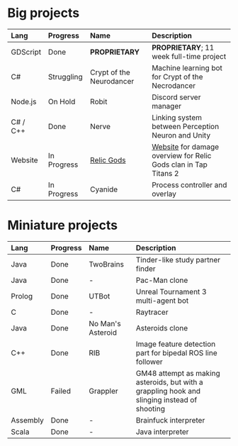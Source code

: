 # Big projects

| Lang     | Progress           | Name                                                 | Description
| :------- | :----------------- | :--------------------------------------------------- | :---
| GDScript | Done               | **PROPRIETARY**                                      | **PROPRIETARY**; 11 week full-time project
| C#       | Struggling         | Crypt of the Neurodancer                             | Machine learning bot for Crypt of the Necrodancer
| Node.js  | On Hold            | Robit                                                | Discord server manager
| C# / C++ | Done               | Nerve                                                | Linking system between Perception Neuron and Unity
| Website  | In Progress        | [Relic Gods](https://github.com/Kloppie5/Relic-Gods) | [Website](https://kloppie5.github.io/Relic-Gods/) for damage overview for Relic Gods clan in Tap Titans 2
| C#       | In Progress        | Cyanide                                              | Process controller and overlay

# Miniature projects

| Lang     | Progress | Name              | Description
| :------- | :------- | :-----------------| :---
| Java     | Done     | TwoBrains         | Tinder-like study partner finder
| Java     | Done     | -                 | Pac-Man clone
| Prolog   | Done     | UTBot             | Unreal Tournament 3 multi-agent bot
| C        | Done     | -                 | Raytracer
| Java     | Done     | No Man's Asteroid | Asteroids clone
| C++      | Done     | RIB               | Image feature detection part for bipedal ROS line follower
| GML      | Failed   | Grappler          | GM48 attempt as making asteroids, but with a grappling hook and slinging instead of shooting
| Assembly | Done     | -                 | Brainfuck interpreter
| Scala    | Done     | -                 | Java interpreter
